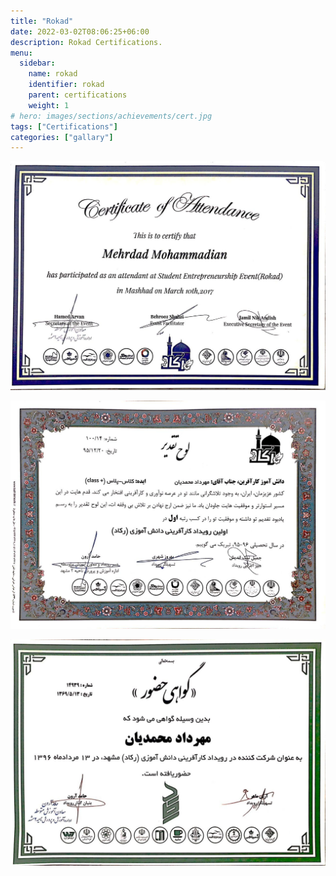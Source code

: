 ```yaml
---
title: "Rokad"
date: 2022-03-02T08:06:25+06:00
description: Rokad Certifications.
menu:
  sidebar:
    name: rokad
    identifier: rokad
    parent: certifications
    weight: 1
# hero: images/sections/achievements/cert.jpg
tags: ["Certifications"]
categories: ["gallary"]
---
```


![Rokad](rokad3.jpg)


![Rokad](rokad1.jpg)


![Rokad](rokad2.jpg)